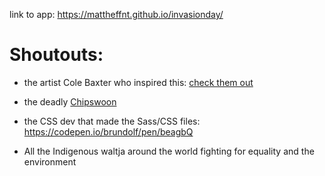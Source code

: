

link to app: https://mattheffnt.github.io/invasionday/


# Shoutouts:

- the artist Cole Baxter who inspired this: [check them out](https://linktr.ee/colebaxter)

- the deadly [Chipswoon](https://github.com/chipswoon)

- the CSS dev that made the Sass/CSS files: https://codepen.io/brundolf/pen/beagbQ

- All the Indigenous waltja around the world fighting for equality and the environment

